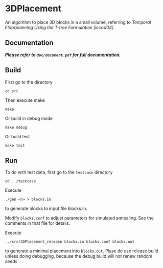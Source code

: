 
3DPlacement
=========

An algorithm to place 3D blocks in a small volume, referring to *Temporal Floorplanning Using the T-tree Formulation [iccad04]*.


Documentation
---------

***Please refer to `doc/document.pdf` for full documentation.***


Build
---------

First go to the directory

    cd src

Then execute make

    make

Or build in debug mode

    make debug

Or build test

    make test


Run
---------


To do with test data, first go to the `testcase` directory

    cd ../testcase

Execute

    ./gen <n> > blocks.in

to generate <n> blocks to input file blocks.in.

Modify `blocks.conf` to adjust parameters for simulated annealing. See the comments in that file for details.

Execute

    ../src/3DPlacement_release blocks.in blocks.conf blocks.out

to generate a minimal placement into `blocks.out`. Plase do use release build unless doing debugging, because the debug build will not renew random seeds.
